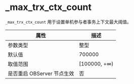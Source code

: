 # _max_trx_ctx_count

`_max_trx_ctx_count` 用于设置单机参与者事务上下文最大阈值。

| **属性** | **描述** |
| --- | --- |
| 参数类型 | 整型 |
| 默认值 | 700000 |
| 取值范围 | [100000, +∞) |
| 是否重启 OBServer 节点生效 | 否 |
